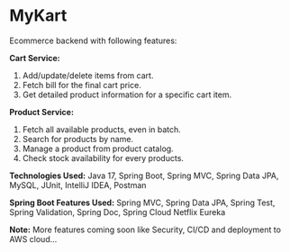 # MyKart
Ecommerce backend with following features:

**Cart Service:**
  1. Add/update/delete items from cart.
  2. Fetch bill for the final cart price.
  3. Get detailed product information for a specific cart item.

**Product Service:**
  1. Fetch all available products, even in batch.
  2. Search for products by name.
  3. Manage a product from product catalog.
  4. Check stock availability for every products.

**Technologies Used:** Java 17, Spring Boot, Spring MVC, Spring Data JPA, MySQL, JUnit, IntelliJ IDEA, Postman

**Spring Boot Features Used:** Spring MVC, Spring Data JPA, Spring Test, Spring Validation, Spring Doc, Spring Cloud Netflix Eureka

**Note:** More features coming soon like Security, CI/CD and deployment to AWS cloud...
